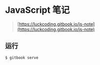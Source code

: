 # JavaScript 笔记

> [https://luckcoding.gitbook.io/js-note](https://luckcoding.gitbook.io/js-note)

## 运行

`$ gitbook serve`
